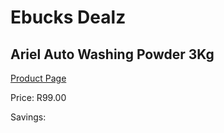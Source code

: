 
# Ebucks Dealz
## Ariel Auto Washing Powder 3Kg
[Product Page](https://www.ebucks.com/web/shop/productSelected.do?prodId=852874386&catId=908586136)

Price: R99.00

Savings: 


	